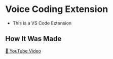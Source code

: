 # Voice Coding Extension
- This is a VS Code Extension

## How It Was Made
[🎥 YouTube Video](https://youtu.be/d-9JnIlwRkM)


